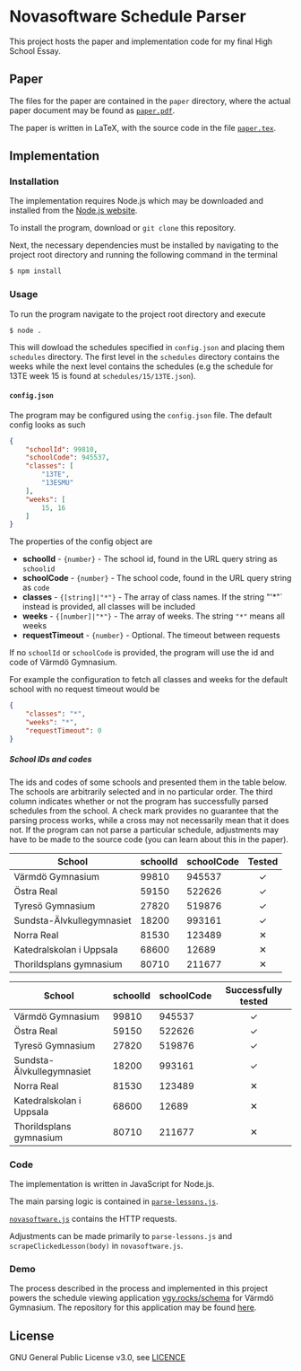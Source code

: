 # Novasoftware Schedule Parser

This project hosts the paper and implementation code for my final High School Essay.

## Paper
The files for the paper are contained in the `paper` directory, where the actual paper document may be found as [`paper.pdf`](https://github.com/johnrapp/novasoftware-schedule-parser/blob/master/paper/paper.pdf).

The paper is written in LaTeX, with the source code in the file [`paper.tex`](https://github.com/johnrapp/novasoftware-schedule-parser/blob/master/paper/paper.tex).

## Implementation

### Installation
The implementation requires Node.js which may be downloaded and installed from the [Node.js website](https://nodejs.org/en/download/).

To install the program, download or `git clone` this repository.

Next, the necessary dependencies must be installed by navigating to the project root directory and running the following command in the terminal
```sh
$ npm install
```

### Usage

To run the program navigate to the project root directory and execute
```sh
$ node .
```
This will dowload the schedules specified in `config.json` and placing them `schedules` directory. The first level in the `schedules` directory contains the weeks while the next level contains the schedules (e.g the schedule for 13TE week 15 is found at `schedules/15/13TE.json`).

#### `config.json`
The program may be configured using the `config.json` file. The default config looks as such

```json
{
	"schoolId": 99810,
	"schoolCode": 945537,
	"classes": [
		"13TE",
		"13ESMU"
	],
	"weeks": [
		15, 16
	]
}
```
The properties of the config object are
* **schoolId** - `{number}` - The school id, found in the URL query string as `schoolid`
* **schoolCode** - `{number}` - The school code, found in the URL query string as `code`
* **classes** - `{[string]|"*"}` - The array of class names. If the string "'*"` instead is provided, all classes will be included
* **weeks** - `{[number]|"*"}` - The array of weeks. The string `"*"` means all weeks
* **requestTimeout** - `{number}` - Optional. The timeout between requests

If no `schoolId` or `schoolCode` is provided, the program will use the id and code of Värmdö Gymnasium.

For example the configuration to fetch all classes and weeks for the default school with no request timeout would be
```json
{
	"classes": "*",
	"weeks": "*",
    "requestTimeout": 0
}
```


##### School IDs and codes
The ids and codes of some schools and presented them in the table below. The schools are arbitrarily selected and in no particular order. The third column indicates whether or not the program has successfully parsed schedules from the school. A check mark provides no guarantee that the parsing process works, while a cross may not necessarily mean that it does not. If the program can not parse a particular schedule, adjustments may have to be made to the source code (you can learn about this in the paper).

| School                    | schoolId | schoolCode | Tested |
|---------------------------|----------|------------|:------:|
| Värmdö Gymnasium          | 99810    | 945537     |    ✓   |
| Östra Real                | 59150    | 522626     |    ✓   |
| Tyresö Gymnasium          | 27820    | 519876     |    ✓   |
| Sundsta-Älvkullegymnasiet | 18200    | 993161     |    ✓   |
| Norra Real                | 81530    | 123489     |    ✕   |
| Katedralskolan i Uppsala  | 68600    | 12689      |    ✕   |
| Thorildsplans gymnasium   | 80710    | 211677     |    ✕   |

| School                    | schoolId | schoolCode | Successfully tested |
|---------------------------|----------|------------|:-------------------:|
| Värmdö Gymnasium          | 99810    | 945537     |          ✓          |
| Östra Real                | 59150    | 522626     |          ✓          |
| Tyresö Gymnasium          | 27820    | 519876     |          ✓          |
| Sundsta-Älvkullegymnasiet | 18200    | 993161     |          ✓          |
| Norra Real                | 81530    | 123489     |          ✕          |
| Katedralskolan i Uppsala  | 68600    | 12689      |          ✕          |
| Thorildsplans gymnasium   | 80710    | 211677     |          ✕          |

### Code
The implementation is written in JavaScript for Node.js.

The main parsing logic is contained in [`parse-lessons.js`](https://github.com/johnrapp/novasoftware-schedule-parser/blob/master/parse-lessons.js).

[`novasoftware.js`](https://github.com/johnrapp/novasoftware-schedule-parser/blob/master/novasoftware.js) contains the HTTP requests.

Adjustments can be made primarily to `parse-lessons.js` and `scrapeClickedLesson(body)` in `novasoftware.js`.

### Demo
The process described in the process and implemented in this project powers the schedule viewing application [vgy.rocks/schema](http://vgy.rocks/schema) for Värmdö Gymnasium. The repository for this application may be found [here](https://github.com/johnrapp/schedule-parser/).

## License
GNU General Public License v3.0, see [LICENCE](https://github.com/johnrapp/novasoftware-schedule-parser/blob/master/LICENSE)
